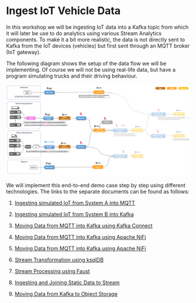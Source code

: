 # Ingest IoT Vehicle Data

In this workshop we will be ingesting IoT data into a Kafka topic from which it will later be use to do analytics using various Stream Analytics components. To make it a bit more realistic, the data is not directly sent to Kafka from the IoT devices (vehicles) but first sent through an MQTT broker (IoT gateway). 

The following diagram shows the setup of the data flow we will be implementing. Of course we will not be using real-life data, but have a program simulating trucks and their driving behaviour.

![Alt Image Text](./images/iot-ingestion-overview.png "Schema Registry UI")

We will implement this end-to-end demo case step by step using different technologies. The links to the separate documents can be found as follows:

1. [Ingesting simulated IoT from System A into MQTT](../05a-iot-data-ingestion-into-mqtt/README.md)
2. [Ingesting simulated IoT from System B into Kafka](../05b-iot-data-ingestion-into-mqtt/README.md)
2. [Moving Data from MQTT into Kafka using Kafka Connect](../05b-iot-data-ingestion-mqtt-to-kafka-with-connect/README.md)
3. [Moving Data from MQTT into Kafka using Apache NiFi](../05b-iot-data-ingestion-mqtt-to-kafka-with-nifi/README.md)
3. [Moving Data from MQTT into Kafka using Apache NiFi](../05b-iot-data-ingestion-mqtt-to-kafka-with-nifi/README.md)

3. [Stream Transformation using ksqlDB](../05c-stream-processing-using-ksql/README.md)

3. [Stream Processing using Faust](../05d-stream-processing-using-faust/README.md)
4. [Ingesting and Joining Static Data to Stream](../05e-static-data-ingestion/README.md)
5. [Moving Data from Kafka to Object Storage](../05f-stream-data-integration-with-s3/README.md)
